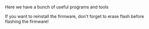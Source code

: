 Here we have a bunch of useful programs and tools

If you want to reinstall the firmware, don't forget to erase flash before flashing the firmware!
